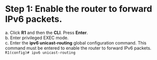 # Step 1: Enable the router to forward IPv6 packets. 
a. Click **R1** and then the **CLI**. Press **Enter**.<br>
b. Enter privileged EXEC mode.<br>
c. Enter the **ipv6 unicast-routing** global configuration command. This command must be entered to enable the router to forward IPv6 packets.<br>
`R1(config)# ipv6 unicast-routing`

